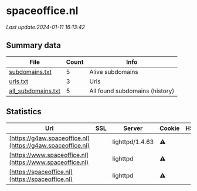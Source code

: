 # spaceoffice.nl
*Last update:2024-01-11 16:13:42*
## Summary data
| File       | Count | Info |
|------------|-------|------|
|[subdomains.txt](/data/spaceoffice/subdomains.txt)|5|Alive subdomains|
|[urls.txt](/data/spaceoffice/urls.txt)|3|Urls|
|[all_subdomains.txt](/data/spaceoffice/all_subdomains.txt)|5|All found subdomains (history)|
## Statistics
| Url | SSL | Server | Cookie | HSTS | CSP | XFO | XXP | RP | Tech |
|------------|-------|------|------|------|------|------|------|------|------|
|[https://g4aw.spaceoffice.nl](https://g4aw.spaceoffice.nl)| |lighttpd/1.4.63|:warning: | | | | |:white_check_mark: | |lighttpd:1.4.63| |
|[https://www.spaceoffice.nl](https://www.spaceoffice.nl)| |lighttpd|:warning: | | | | |:white_check_mark: | |PHP lighttpd| |
|[https://spaceoffice.nl](https://spaceoffice.nl)| |lighttpd|:warning: | | | | |:white_check_mark: | |PHP lighttpd| |